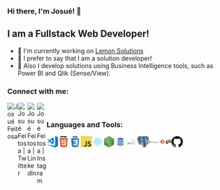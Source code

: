 ### Hi there, I'm Josué! 👋

## I am a Fullstack Web Developer!
- 🔭 I'm currently working on [Lemon Solutions](https://lemonsolutions.com.br)
- 🎯 I prefer to say that I am a solution developer!
- 🚀 Also I develop solutions using Business Intelligence tools, such as Power BI and Qlik (Sense/View).

### Connect with me:

[<img align="left" alt="Josué Feitosa" width="24px" src="https://cdn.jsdelivr.net/npm/simple-icons@v3/icons/facebook.svg" />](https://www.facebook.com/josueccb)
[<img align="left" alt="Josué Feitosa | Twitter" width="22px" src="https://cdn.jsdelivr.net/npm/simple-icons@v3/icons/twitter.svg" />](https://twitter.com/josue_feitosa95)
[<img align="left" alt="Josué Feitosa | LinkedIn" width="22px" src="https://cdn.jsdelivr.net/npm/simple-icons@v3/icons/linkedin.svg" />](https://www.linkedin.com/in/josu%C3%A9-feitosa-43a4608a)
[<img align="left" alt="Josué Feitosa | Instagram" width="22px" src="https://cdn.jsdelivr.net/npm/simple-icons@v3/icons/instagram.svg" />](https://www.instagram.com/josue.feitosa)

<br />

### Languages and Tools:

<img align="left" alt="Visual Studio Code" width="26px" src="https://raw.githubusercontent.com/github/explore/80688e429a7d4ef2fca1e82350fe8e3517d3494d/topics/visual-studio-code/visual-studio-code.png" />
<img align="left" alt="HTML5" width="26px" src="https://raw.githubusercontent.com/github/explore/80688e429a7d4ef2fca1e82350fe8e3517d3494d/topics/html/html.png" />
<img align="left" alt="CSS3" width="26px" src="https://raw.githubusercontent.com/github/explore/80688e429a7d4ef2fca1e82350fe8e3517d3494d/topics/css/css.png" />
<img align="left" alt="JavaScript" width="26px" src="https://raw.githubusercontent.com/github/explore/80688e429a7d4ef2fca1e82350fe8e3517d3494d/topics/javascript/javascript.png" />
<img align="left" alt="React" width="26px" src="https://raw.githubusercontent.com/github/explore/80688e429a7d4ef2fca1e82350fe8e3517d3494d/topics/react/react.png" />
<img align="left" alt="Node.js" width="26px" src="https://raw.githubusercontent.com/github/explore/80688e429a7d4ef2fca1e82350fe8e3517d3494d/topics/nodejs/nodejs.png" />
<img align="left" alt="SQL" width="26px" src="https://raw.githubusercontent.com/github/explore/80688e429a7d4ef2fca1e82350fe8e3517d3494d/topics/sql/sql.png" />
<img align="left" alt="MySQL" width="26px" src="https://raw.githubusercontent.com/github/explore/80688e429a7d4ef2fca1e82350fe8e3517d3494d/topics/mysql/mysql.png" />
<img align="left" alt="PostgreSQL" width="26px" src="https://raw.githubusercontent.com/github/explore/80688e429a7d4ef2fca1e82350fe8e3517d3494d/topics/postgresql/postgresql.png" />
<img align="left" alt="MongoDB" width="26px" src="https://raw.githubusercontent.com/github/explore/80688e429a7d4ef2fca1e82350fe8e3517d3494d/topics/mongodb/mongodb.png" />
<img align="left" alt="Git" width="26px" src="https://raw.githubusercontent.com/github/explore/80688e429a7d4ef2fca1e82350fe8e3517d3494d/topics/git/git.png" />
<img align="left" alt="GitHub" width="26px" src="https://raw.githubusercontent.com/github/explore/78df643247d429f6cc873026c0622819ad797942/topics/github/github.png" />
